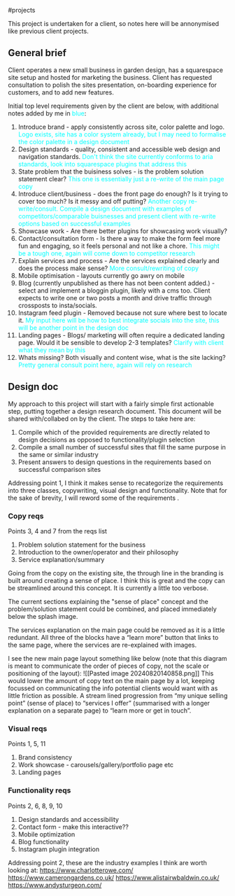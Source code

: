 #projects 

This project is undertaken for a client, so notes here will be annonymised like previous client projects.

## General brief
Client operates a new small business in garden design, has a squarespace site setup and hosted for marketing the business. Client has requested consultation to polish the sites presentation, on-boarding experience for customers, and to add new features.

Initial top level requirements given by the client are below, with additional notes added by me in <span style="color: cyan;">blue</span>:
1. Introduce brand - apply consistently across site, color palette and logo. <span style="color: cyan;">Logo exists, site has a color system already, but I may need to formalise the color palette in a design document</span>
2. Design standards - quality, consistent and accessible web design and navigation standards. <span style="color: cyan;">Don't think the site currently conforms to aria standards, look into squarespace plugins that address this</span>
3. State problem that the buisiness solves - is the problem solution statement clear? <span style="color: cyan;">This one is essentially just a re-write of the main page copy</span>
4. Introduce client/business - does the front page do enough? Is it trying to cover too much? Is it messy and off putting? <span style="color: cyan;">Another copy re-write/consult. Compile a design document with examples of competitors/comparable buisnesses and present client with re-write options based on successful examples</span>
5. Showcase work - Are there better plugins for showcasing work visually?
6. Contact/consultation form - Is there a way to make the form feel more fun and engaging, so it feels personal and not like a chore. <span style="color: cyan;">This might be a tough one, again will come down to competitor research</span>
7. Explain services and process - Are the services explained clearly and does the process make sense? <span style="color: cyan;">More consult/rewriting of copy</span>
8. Mobile optimisation - layouts currently go awry on mobile
9. Blog (currently unpublished as there has not been content added.) - select and implement a bloggin plugin, likely with a cms too. Client expects to write one or two posts a month and drive traffic through crossposts to insta/socials.
10. Instagram feed plugin - Removed because not sure where best to locate it. <span style="color: cyan;">My input here will be how to best integrate socials into the site, this will be another point in the design doc</span>
11. Landing pages - Blogs/ marketing will often require a dedicated landing page. Would it be sensible to develop 2-3 templates? <span style="color: cyan;">Clarify with client what they mean by this</span>
12. Whats missing? Both visually and content wise, what is the site lacking? <span style="color: cyan;">Pretty general consult point here, again will rely on research</span>

## Design doc
My approach to this project will start with a fairly simple first actionable step, putting together a design research document. This document will be shared with/collabed on by the client. The steps to take here are:
1. Compile which of the provided requirements are directly related to design decisions as opposed to functionality/plugin selection
2. Compile a small number of successful sites that fill the same purpose in the same or similar industry
3. Present answers to design questions in the requirements based on successful comparison sites

Addressing point 1, I think it makes sense to recategorize the requirements into three classes, copywriting, visual design and functionality. Note that for the sake of brevity, I will reword some of the requirements .

### Copy reqs
Points 3, 4 and 7 from the reqs list
1. Problem solution statement for the business
2. Introduction to the owner/operator and their philosophy
3. Service explanation/summary

Going from the copy on the existing site, the through line in the branding is built around creating a sense of place. I think this is great and the copy can be streamlined around this concept. It is currently a little too verbose. 

The current sections explaining the "sense of place" concept and the problem/solution statement could be combined, and placed immediately below the splash image.

The services explanation on the main page could be removed as it is a little redundant. All three of the blocks have a “learn more” button that links to the same page, where the services are re-explained with images.

I see the new main page layout something like below (note that this diagram is meant to communicate the order of pieces of copy, not the scale or positioning of the layout):
![[Pasted image 20240820140858.png]]
This would lower the amount of copy text on the main page by a lot, keeping focussed on communicating the info potential clients would want with as little friction as possible. A stream lined progression from “my unique selling point” (sense of place) to “services I offer” (summarised with a longer explanation on a separate page) to “learn more or get in touch”.
### Visual reqs
Points 1, 5, 11
1. Brand consistency
2. Work showcase - carousels/gallery/portfolio page etc
3. Landing pages

### Functionality reqs
Points 2, 6, 8, 9, 10
1. Design standards and accessibility
2. Contact form - make this interactive??
3. Mobile optimization
4. Blog functionality
5. Instagram plugin integration

Addressing point 2, these are the industry examples I think are worth looking at:
https://www.charlotterowe.com/
https://www.camerongardens.co.uk/
https://www.alistairwbaldwin.co.uk/
https://www.andysturgeon.com/

